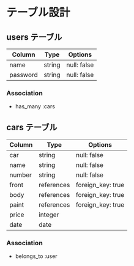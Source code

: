 # テーブル設計

## users テーブル

| Column     | Type   | Options     |
| --------   | ------ | ----------- |
| name       | string | null: false |
| password   | string | null: false |

### Association
- has_many :cars


## cars テーブル

| Column | Type       | Options           |
| ------ | ---------- | ----------------- |
| car    | string     | null: false       |
| name   | string     | null: false       |
| number | string     | null: false       |
| front  | references | foreign_key: true |
| body   | references | foreign_key: true |
| paint  | references | foreign_key: true |
| price  | integer    |                   |
| date    | date      |                   |

### Association
- belongs_to :user

